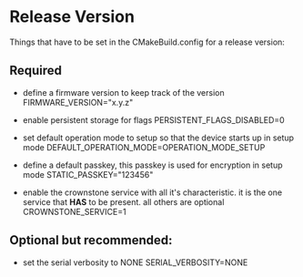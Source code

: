 # Release Version

Things that have to be set in the CMakeBuild.config for a release version:

## Required

- define a firmware version to keep track of the version
FIRMWARE_VERSION="x.y.z"

- enable persistent storage for flags
PERSISTENT_FLAGS_DISABLED=0

- set default operation mode to setup so that the device starts up in setup mode
DEFAULT_OPERATION_MODE=OPERATION_MODE_SETUP

- define a default passkey, this passkey is used for encryption in setup mode
STATIC_PASSKEY="123456"

- enable the crownstone service with all it's characteristic. it is the one service that **HAS** to be present. all
others are optional
CROWNSTONE_SERVICE=1

## Optional but recommended:

- set the serial verbosity to NONE
SERIAL_VERBOSITY=NONE

